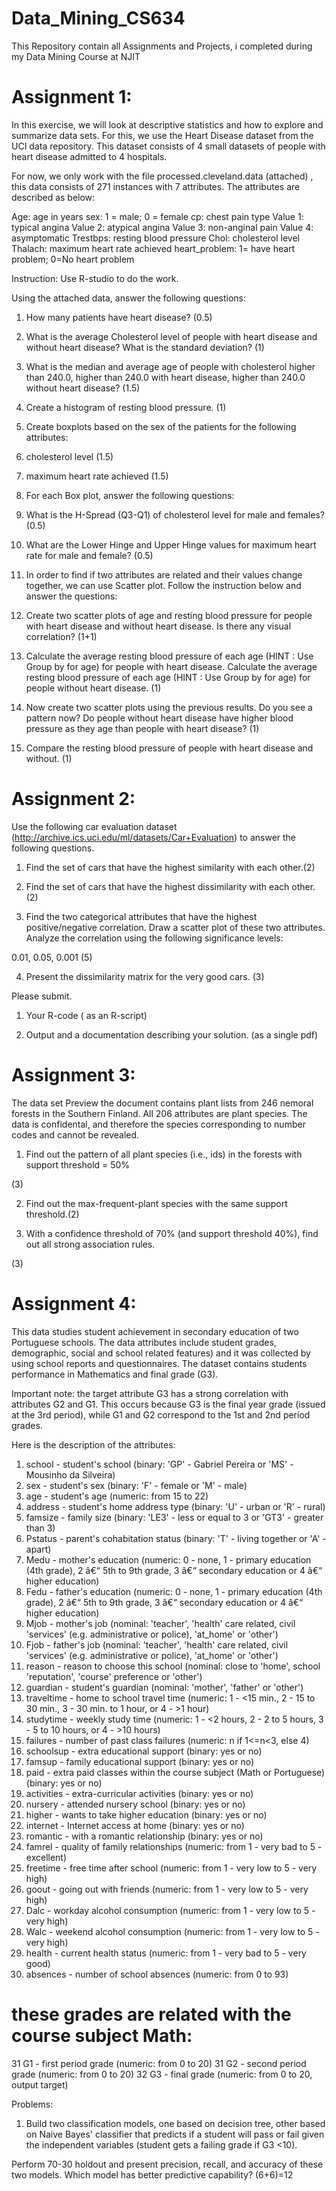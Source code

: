 # Data_Mining_CS634
This Repository contain all Assignments and Projects, i completed during my Data Mining Course at NJIT

# Assignment 1:

In this exercise, we will look at descriptive statistics and how to explore and summarize data sets. For this, we use the Heart Disease dataset from the UCI data repository. This dataset consists of 4 small datasets of people with heart disease admitted to 4 hospitals.

For now, we only work with the file processed.cleveland.data (attached) , this data consists of 271 instances with 7 attributes. The attributes are described as below:

Age: age in years
sex: 1 = male; 0 = female
cp: chest pain type
Value 1: typical angina
Value 2: atypical angina
Value 3: non-anginal pain
Value 4: asymptomatic
Trestbps: resting blood pressure
Chol: cholesterol level
Thalach: maximum heart rate achieved
heart_problem: 1= have heart problem; 0=No heart problem
 

Instruction: Use R-studio to do the work.

Using the attached data, answer the following questions:

1. How many patients have heart disease? (0.5)

2. What is the average Cholesterol level of people with heart disease and without heart disease? What is the standard deviation? (1)

3. What is the median and average age of people with cholesterol higher than 240.0, higher than 240.0 with heart disease, higher than 240.0 without heart disease? (1.5)

4. Create a histogram of resting blood pressure. (1)

5. Create boxplots based on the sex of the patients for the following attributes:
  1. cholesterol level (1.5)
  2. maximum heart rate achieved (1.5)

6. For each Box plot, answer the following questions:
  1. What is the H-Spread (Q3-Q1) of cholesterol level for male and females? (0.5)
  2. What are the Lower Hinge and Upper Hinge values for maximum heart rate for male and female? (0.5)

7. In order to find if two attributes are related and their values change together, we can use Scatter plot. Follow the instruction below and answer the questions:
  1. Create two scatter plots of age and resting blood pressure for people with heart disease and without heart disease. Is there any visual correlation? (1+1)
  2. Calculate the average resting blood pressure of each age (HINT : Use Group by for age) for people with heart disease.  Calculate the average resting blood pressure of each age (HINT : Use Group by for age) for people without heart disease. (1)
  3. Now create two scatter plots using the previous results. Do you see a pattern now? Do people without heart disease have higher blood pressure as they age than people with heart disease? (1)

8. Compare the resting blood pressure of people with heart disease and without. (1)

# Assignment 2:


Use the following  car evaluation dataset (http://archive.ics.uci.edu/ml/datasets/Car+Evaluation) to answer the following questions.

1. Find the set of cars that have the highest similarity with each other.(2)

2. Find the set of cars that have the highest dissimilarity with each other. (2)

3. Find the two categorical attributes that have the highest positive/negative correlation. Draw a scatter plot of these two attributes. Analyze the correlation using the following significance levels:

0.01, 0.05, 0.001 (5)

4. Present the dissimilarity matrix for the very good cars.  (3)

Please submit.

1. Your R-code ( as an R-script)

3. Output and a documentation describing your solution. (as a single pdf)

# Assignment 3:

The data set Preview the document contains plant lists from 246 nemoral forests in the Southern Finland. All 206 attributes are plant species. The data is confidental, and therefore the species corresponding to number codes and cannot be revealed.

1. Find out the pattern of all plant species (i.e., ids) in the forests with support  threshold = 50%

(3)

2. Find out the max-frequent-plant species with the same support threshold.(2)

3. With a confidence threshold of 70% (and support threshold 40%), find out all strong association rules.

(3)

# Assignment 4:

This data studies student achievement in secondary education of two Portuguese schools. The data attributes include student grades, demographic, social and school related features) and it was collected by using school reports and questionnaires. The dataset contains students performance in Mathematics and final grade (G3).

Important note: the target attribute G3 has a strong correlation with attributes G2 and G1. This occurs because G3 is the final year grade (issued at the 3rd period), while G1 and G2 correspond to the 1st and 2nd period grades.

 

Here is the description of the attributes:

1. school - student's school (binary: 'GP' - Gabriel Pereira or 'MS' - Mousinho da Silveira)
2. sex - student's sex (binary: 'F' - female or 'M' - male)
3. age - student's age (numeric: from 15 to 22)
4. address - student's home address type (binary: 'U' - urban or 'R' - rural)
5. famsize - family size (binary: 'LE3' - less or equal to 3 or 'GT3' - greater than 3)
6. Pstatus - parent's cohabitation status (binary: 'T' - living together or 'A' - apart)
7. Medu - mother's education (numeric: 0 - none, 1 - primary education (4th grade), 2 â€“ 5th to 9th grade, 3 â€“ secondary education or 4 â€“ higher education)
8. Fedu - father's education (numeric: 0 - none, 1 - primary education (4th grade), 2 â€“ 5th to 9th grade, 3 â€“ secondary education or 4 â€“ higher education)
9. Mjob - mother's job (nominal: 'teacher', 'health' care related, civil 'services' (e.g. administrative or police), 'at_home' or 'other')
10. Fjob - father's job (nominal: 'teacher', 'health' care related, civil 'services' (e.g. administrative or police), 'at_home' or 'other')
11. reason - reason to choose this school (nominal: close to 'home', school 'reputation', 'course' preference or 'other')
12. guardian - student's guardian (nominal: 'mother', 'father' or 'other')
13. traveltime - home to school travel time (numeric: 1 - <15 min., 2 - 15 to 30 min., 3 - 30 min. to 1 hour, or 4 - >1 hour)
14. studytime - weekly study time (numeric: 1 - <2 hours, 2 - 2 to 5 hours, 3 - 5 to 10 hours, or 4 - >10 hours)
15. failures - number of past class failures (numeric: n if 1<=n<3, else 4)
16. schoolsup - extra educational support (binary: yes or no)
17. famsup - family educational support (binary: yes or no)
18. paid - extra paid classes within the course subject (Math or Portuguese) (binary: yes or no)
19. activities - extra-curricular activities (binary: yes or no)
20. nursery - attended nursery school (binary: yes or no)
21. higher - wants to take higher education (binary: yes or no)
22. internet - Internet access at home (binary: yes or no)
23. romantic - with a romantic relationship (binary: yes or no)
24. famrel - quality of family relationships (numeric: from 1 - very bad to 5 - excellent)
25. freetime - free time after school (numeric: from 1 - very low to 5 - very high)
26. goout - going out with friends (numeric: from 1 - very low to 5 - very high)
27. Dalc - workday alcohol consumption (numeric: from 1 - very low to 5 - very high)
28. Walc - weekend alcohol consumption (numeric: from 1 - very low to 5 - very high)
29. health - current health status (numeric: from 1 - very bad to 5 - very good)
30. absences - number of school absences (numeric: from 0 to 93)

# these grades are related with the course subject Math:
31 G1 - first period grade (numeric: from 0 to 20)
31 G2 - second period grade (numeric: from 0 to 20)
32 G3 - final grade (numeric: from 0 to 20, output target)

 

Problems:

1. Build two classification models, one based on decision tree, other based on Naive Bayes' classifier that predicts if a student will pass or fail given the independent variables (student gets a failing grade if G3 <10).

Perform 70-30 holdout and present precision, recall, and accuracy of these two models. Which model has better predictive capability?  (6+6)=12

